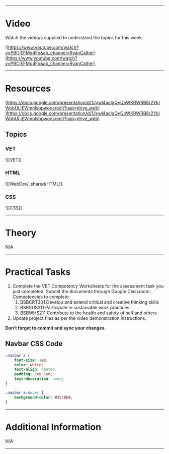 
---

# Video

Watch the video/s supplied to understand the topics for this week.

![https://www.youtube.com/watch?v=PBCjEFMp4Fo&ab_channel=RyanCather](https://www.youtube.com/watch?v=PBCjEFMp4Fo&ab_channel=RyanCather)

---

# Resources

[https://docs.google.com/presentation/d/1Jywl4aclgQyQoWKRWRB8r2YkIWobULjEWmplsbpwoos/edit?usp=drive_web](https://docs.google.com/presentation/d/1Jywl4aclgQyQoWKRWRB8r2YkIWobULjEWmplsbpwoos/edit?usp=drive_web)

## Topics

### VET

![[VET]]
### HTML
![[WebDev/_shared/HTML]]

### CSS

![[CSS]]

---

# Theory

N/A

---

# Practical Tasks

1. Complete the VET Competency Worksheets for the assessment task you just completed. Submit the documents through Google Classroom. Competencies to complete:
    1. BSBCRT301 Develop and extend critical and creative thinking skills
    2. BSBSUS211 Participate in sustainable work practices
    3. BSBWHS211 Contribute to the health and safety of self and others
2. Update project files as per the video demonstration instructions.

**Don’t forget to commit and sync your changes.**

## Navbar CSS Code

```css
.navbar a {
    font-size: 1em;
    color: white;
    text-align: center;
    padding: 1em 1em;
    text-decoration: none;
}

.navbar a:hover {
    background-color: #2ccbb4;
}
```

---

# Additional Information

N/A

---
